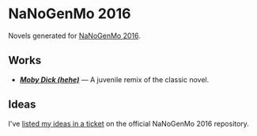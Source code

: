 # NaNoGenMo 2016

Novels generated for [NaNoGenMo 2016](https://github.com/NaNoGenMo/2016/).

## Works

- **[*Moby Dick (hehe)*](moby-dick-hehe/)** — A juvenile remix of the classic novel.

## Ideas

I've [listed my ideas in a ticket](https://github.com/NaNoGenMo/2016/issues/63) on the official NaNoGenMo 2016 repository.

